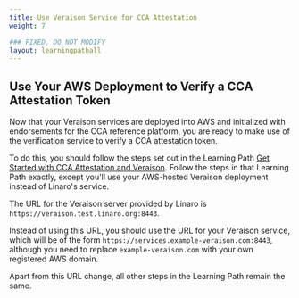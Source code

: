 ```yaml
---
title: Use Veraison Service for CCA Attestation
weight: 7

### FIXED, DO NOT MODIFY
layout: learningpathall
---
```


## Use Your AWS Deployment to Verify a CCA Attestation Token
Now that your Veraison services are deployed into AWS and initialized with endorsements for the CCA reference platform, you are ready to make use of the verification service to verify a CCA attestation token.

To do this, you should follow the steps set out in the Learning Path [Get Started with CCA Attestation and Veraison](https://learn.arm.com/learning-paths/servers-and-cloud-computing/cca-veraison/). Follow the steps in that Learning Path exactly, except you'll use your AWS-hosted Veraison deployment instead of Linaro's service.

The URL for the Veraison server provided by Linaro is `https://veraison.test.linaro.org:8443`.

Instead of using this URL, you should use the URL for your Veraison service, which will be of the form `https://services.example-veraison.com:8443`, although you need to replace `example-veraison.com` with your own registered AWS domain.

Apart from this URL change, all other steps in the Learning Path remain the same.
